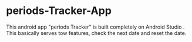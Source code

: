 # periods-Tracker-App
This android app "periods Tracker"  is built completely on Android Studio . This basically serves tow features, check the next date and reset the date.
